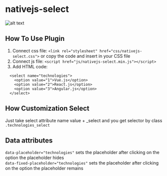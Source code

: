 # nativejs-select
![alt text](https://pp.userapi.com/c846521/v846521931/6ea5c/cIZpn7ze6RA.jpg)
## How To Use Plugin
1. Connect css file: `<link rel="stylesheet" href="css/nativejs-select.css">` or copy the code and insert in your CSS file
2. Connect js file: `<script href="js/nativejs-select.min.js"></script>`
3. Add HTML code:
```
  <select name="technologies">
    <option value="1">Vue.js</option>
    <option value="2">React.js</option>
    <option value="3">Angular.js</option>
  </select>
```
## How Customization Select
Just take select attribute name value + _select and you get selector by class `.technologies_select`
## Data attributes
`data-placeholder="technologies"` sets the placeholder after clicking on the option the placeholder hides </br>
`data-fixed-placeholder="technologies"` sets the placeholder after clicking on the option the placeholder remains
